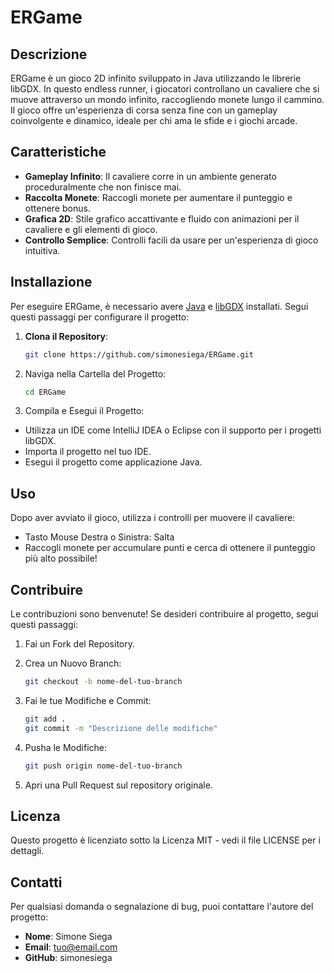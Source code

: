 # ERGame

## Descrizione
ERGame è un gioco 2D infinito sviluppato in Java utilizzando le librerie libGDX. In questo endless runner, i giocatori controllano un cavaliere che si muove attraverso un mondo infinito, raccogliendo monete lungo il cammino. Il gioco offre un'esperienza di corsa senza fine con un gameplay coinvolgente e dinamico, ideale per chi ama le sfide e i giochi arcade.

## Caratteristiche

- **Gameplay Infinito**: Il cavaliere corre in un ambiente generato proceduralmente che non finisce mai.
- **Raccolta Monete**: Raccogli monete per aumentare il punteggio e ottenere bonus.
- **Grafica 2D**: Stile grafico accattivante e fluido con animazioni per il cavaliere e gli elementi di gioco.
- **Controllo Semplice**: Controlli facili da usare per un'esperienza di gioco intuitiva.

## Installazione

Per eseguire ERGame, è necessario avere [Java](https://www.java.com/) e [libGDX](https://libgdx.com/) installati. Segui questi passaggi per configurare il progetto:

1. **Clona il Repository**:

   ```bash
   git clone https://github.com/simonesiega/ERGame.git

2. Naviga nella Cartella del Progetto:
   ```bash
   cd ERGame

3. Compila e Esegui il Progetto:

- Utilizza un IDE come IntelliJ IDEA o Eclipse con il supporto per i progetti libGDX.
- Importa il progetto nel tuo IDE.
- Esegui il progetto come applicazione Java.

## Uso
Dopo aver avviato il gioco, utilizza i controlli per muovere il cavaliere:

- Tasto Mouse Destra o Sinistra: Salta
- Raccogli monete per accumulare punti e cerca di ottenere il punteggio più alto possibile!

## Contribuire
Le contribuzioni sono benvenute! Se desideri contribuire al progetto, segui questi passaggi:

1. Fai un Fork del Repository.
  
2. Crea un Nuovo Branch:
   ```bash
   git checkout -b nome-del-tuo-branch

3. Fai le tue Modifiche e Commit:
   ```bash
   git add .
   git commit -m "Descrizione delle modifiche" 
   
4. Pusha le Modifiche:
    ```bash
    git push origin nome-del-tuo-branch
   
5. Apri una Pull Request sul repository originale.

## Licenza
Questo progetto è licenziato sotto la Licenza MIT - vedi il file LICENSE per i dettagli.

## Contatti
Per qualsiasi domanda o segnalazione di bug, puoi contattare l'autore del progetto:

- **Nome**: Simone Siega
- **Email**: tuo@email.com
- **GitHub**: simonesiega

